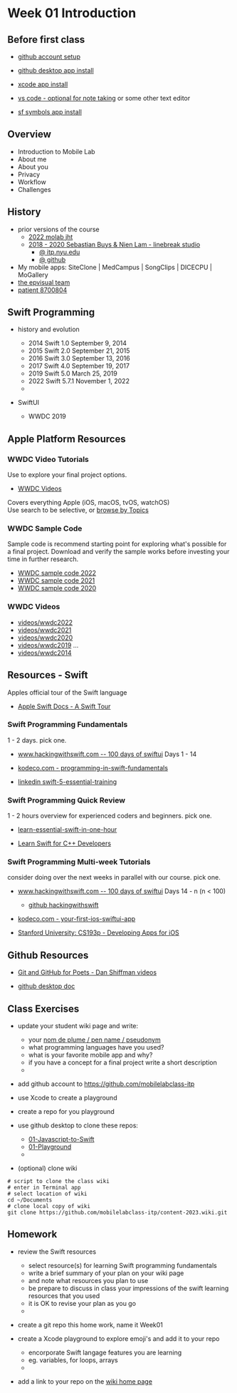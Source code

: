 # Week 01 Introduction

## Before first class

- [github account setup](https://docs.github.com/en/get-started/onboarding/getting-started-with-your-github-account)

- [github desktop app install](https://docs.github.com/en/desktop/installing-and-configuring-github-desktop/installing-and-authenticating-to-github-desktop/installing-github-desktop)

- [xcode app install](https://apps.apple.com/us/app/xcode/id497799835?mt=12)

- [vs code - optional for note taking](https://code.visualstudio.com) or some other text editor

- [sf symbols app install](https://developer.apple.com/sf-symbols/)

## Overview

- Introduction to Mobile Lab
- About me
- About you
- Privacy
- Workflow
- Challenges

## History

- prior versions of the course
  - [2022 molab jht](https://github.com/mobilelabclass-itp/content-2023)
  - [2018 - 2020 Sebastian Buys & Nien Lam - linebreak studio](https://www.linebreak.studio/about)
    - [@ itp.nyu.edu](https://itp.nyu.edu/classes/mobile-lab/)
    - [@ github](https://github.com/mobilelabclass/content)
- My mobile apps: SiteClone | MedCampus | SongClips | DICECPU | MoGallery
- [the epvisual team](http://www.johnhenrythompson.com/ep-visual)
- [patient 8700804](https://image-ppubs.uspto.gov/dirsearch-public/print/downloadPdf/8700804)
<!--
- iOS Devices Capabilities
- iOS Libraries
  -->

## Swift Programming

- history and evolution

  - 2014 Swift 1.0 September 9, 2014
  - 2015 Swift 2.0 September 21, 2015
  - 2016 Swift 3.0 September 13, 2016
  - 2017 Swift 4.0 September 19, 2017
  - 2019 Swift 5.0 March 25, 2019
  - 2022 Swift 5.7.1 November 1, 2022
  -

- SwiftUI

  - WWDC 2019

## Apple Platform Resources

### WWDC Video Tutorials

Use to explore your final project options.

- [WWDC Videos](https://developer.apple.com/videos/all-videos)

Covers everything Apple (iOS, macOS, tvOS, watchOS)  
Use search to be selective, or [browse by Topics](https://developer.apple.com/videos/topics/)

### WWDC Sample Code

Sample code is recommend starting point for exploring what's possible for a final project. Download and verify the sample works before investing your time in further research.

- [WWDC sample code 2022](https://developer.apple.com/sample-code/wwdc/2022/)
- [WWDC sample code 2021](https://developer.apple.com/sample-code/wwdc/2021/)
- [WWDC sample code 2020](https://developer.apple.com/sample-code/wwdc/2020/)

### WWDC Videos

- [videos/wwdc2022](https://developer.apple.com/videos/wwdc2022)
- [videos/wwdc2021](https://developer.apple.com/videos/wwdc2021)
- [videos/wwdc2020](https://developer.apple.com/videos/wwdc2020)
- [videos/wwdc2019](https://developer.apple.com/videos/wwdc2019)
  ...
- [videos/wwdc2014](https://developer.apple.com/videos/wwdc2014)

## Resources - Swift

Apples official tour of the Swift language

- [Apple Swift Docs - A Swift Tour](https://docs.swift.org/swift-book/GuidedTour/GuidedTour.html)

### Swift Programming Fundamentals

1 - 2 days. pick one.

- [www.hackingwithswift.com -- 100 days of swiftui](https://www.hackingwithswift.com/100/swiftui) Days 1 - 14

- [kodeco.com - programming-in-swift-fundamentals](https://www.kodeco.com/28092971-programming-in-swift-fundamentals)

- [linkedin swift-5-essential-training ](https://www.linkedin.com/learning/swift-5-essential-training)

### Swift Programming Quick Review

1 - 2 hours overview for experienced coders and beginners. pick one.

- [learn-essential-swift-in-one-hour](https://www.hackingwithswift.com/articles/242/learn-essential-swift-in-one-hour)

- [Learn Swift for C++ Developers](https://www.advancedswift.com/learn-swift-cpp/)

### Swift Programming Multi-week Tutorials

consider doing over the next weeks in parallel with our course. pick one.

- [www.hackingwithswift.com -- 100 days of swiftui](https://www.hackingwithswift.com/100/swiftui) Days 14 - n (n < 100)

  - [github hackingwithswift](https://github.com/twostraws/hackingwithswift)

- [kodeco.com - your-first-ios-swiftui-app](https://www.kodeco.com/28797163-your-first-ios-swiftui-app-an-app-from-scratch)

- [Stanford University: CS193p - Developing Apps for iOS](https://cs193p.sites.stanford.edu/)

## Github Resources

- [Git and GitHub for Poets - Dan Shiffman videos](https://www.youtube.com/playlist?list=PLRqwX-V7Uu6ZF9C0YMKuns9sLDzK6zoiV)

- [github desktop doc](https://docs.github.com/en/desktop/installing-and-configuring-github-desktop/overview/getting-started-with-github-desktop)

## Class Exercises

- update your student wiki page and write:

  - your [nom de plume / pen name / pseudonym](https://en.wikipedia.org/wiki/Pen_name)
  - what programming languages have you used?
  - what is your favorite mobile app and why?
  - if you have a concept for a final project write a short description
  -

- add github account to https://github.com/mobilelabclass-itp

- use Xcode to create a playground

- create a repo for you playground

- use github desktop to clone these repos:

  - [01-Javascript-to-Swift](https://github.com/mobilelabclass-itp/01-Javascript-to-Swift)
  - [01-Playground](https://github.com/mobilelabclass-itp/01-Playground)
  -

- (optional) clone wiki

```
# script to clone the class wiki
# enter in Terminal app
# select location of wiki
cd ~/Documents
# clone local copy of wiki
git clone https://github.com/mobilelabclass-itp/content-2023.wiki.git
```

## Homework

- review the Swift resources

  - select resource(s) for learning Swift programming fundamentals
  - write a brief summary of your plan on your wiki page
  - and note what resources you plan to use
  - be prepare to discuss in class your impressions of the swift learning resources that you used
  - it is OK to revise your plan as you go
  -

- create a git repo this home work, name it Week01

- create a Xcode playground to explore emoji's and add it to your repo

  - encorporate Swift langage features you are learning
  - eg. variables, for loops, arrays
  -

- add a link to your repo on the [wiki home page](https://github.com/mobilelabclass-itp/content-2023/wiki)

<!--
## Notes
[01-MoLab-Notes](../assets/01-MoLab-Notes.pdf)
 -->
